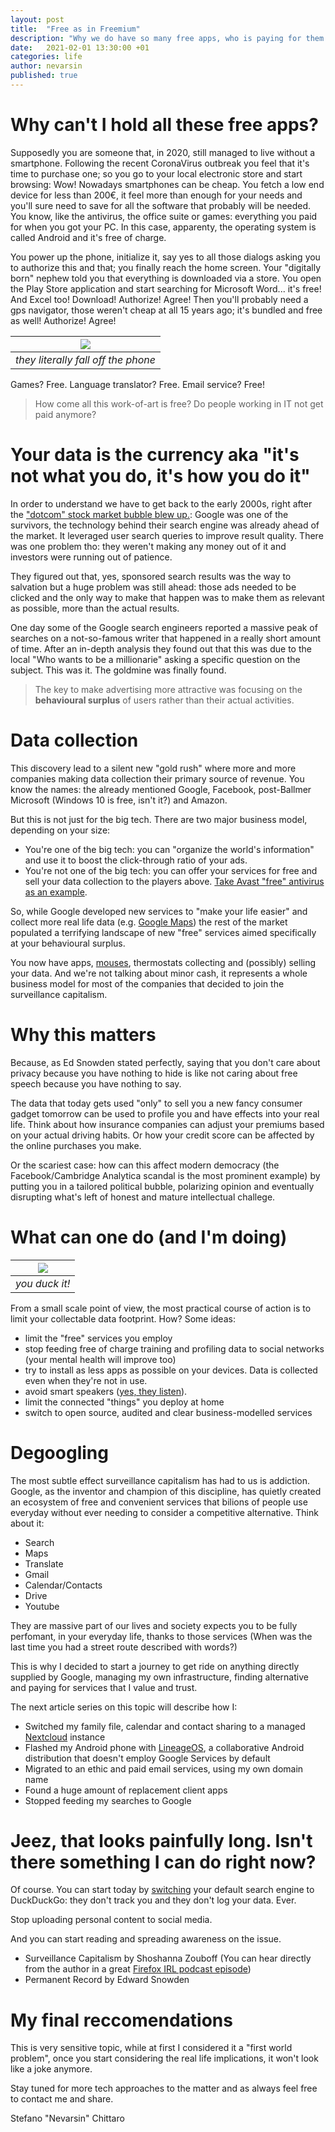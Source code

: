 ```yaml
---
layout: post
title:  "Free as in Freemium"
description: "Why we do have so many free apps, who is paying for them and what can one do about it"
date:   2021-02-01 13:30:00 +01
categories: life
author: nevarsin
published: true
---
```


# Why can't I hold all these free apps?
Supposedly you are someone that, in 2020, still managed to live without a smartphone. Following the recent CoronaVirus outbreak you feel that it's time to purchase one; so you go to your local electronic store and start browsing: Wow! Nowadays smartphones can be cheap. You fetch a low end device for less than 200€, it feel more than enough for your needs and you'll sure need to save for all the software that probably will be needed. You know, like the antivirus, the office suite or games: everything you paid for when you got your PC. In this case, apparenty, the operating system is called Android and it's free of charge.

You power up the phone, initialize it, say yes to all those dialogs asking you to authorize this and that; you finally reach the home screen. Your "digitally born" nephew told you that everything is downloaded via a store. You open the Play Store application and start searching for Microsoft Word... it's free! And Excel too! Download! Authorize! Agree! Then you'll probably need a gps navigator, those weren't cheap at all 15 years ago; it's bundled and free as well! Authorize! Agree! 

|![]({{site.baseurl}}/images/degoogle_limes.png)|
|:--:| 
| *they literally fall off the phone* |

Games? Free. Language translator? Free. Email service? Free!

> How come all this work-of-art is free? Do people working in IT not get paid anymore?

# Your data is the currency aka "it's not what you do, it's how you do it"
In order to understand we have to get back to the early 2000s, right after the ["dotcom" stock market bubble blew up.](https://en.wikipedia.org/wiki/Dot-com_bubble): Google was one of the survivors, the technology behind their search engine was already ahead of the market. It leveraged user search queries to improve result quality. There was one problem tho: they weren't making any money out of it and investors were running out of patience.

They figured out that, yes, sponsored search results was the way to salvation but a huge problem was still ahead: those ads needed to be clicked and the only way to make that happen was to make them as relevant as possible, more than the actual results.

One day some of the Google search engineers reported a massive peak of searches on a not-so-famous writer that happened in a really short amount 
of time. After an in-depth analysis they found out that this was due to the local "Who wants to be a millionarie" asking a specific question on the subject. This was it. The goldmine was finally found. 

> The key to make advertising more attractive was focusing on the **behavioural surplus** of users rather than their actual activities. 

# Data collection
This discovery lead to a silent new "gold rush" where more and more companies making data collection their primary source of revenue. You know the names: the already mentioned Google, Facebook, post-Ballmer Microsoft (Windows 10 is free, isn't it?) and Amazon. 

But this is not just for the big tech. There are two major business model, depending on your size:
- You're one of the big tech: you can "organize the world's information" and use it to boost the click-through ratio of your ads. 
- You're not one of the big tech: you can offer your services for free and sell your data collection to the players above. [Take Avast "free" antivirus as an example](https://www.pcmag.com/news/the-cost-of-avasts-free-antivirus-companies-can-spy-on-your-clicks). 

So, while Google developed new services to "make your life easier" and collect more real life data (e.g. [Google Maps](https://www.inverse.com/article/32886-google-map-privacy-variation)) the rest of the market populated a terrifying landscape of new "free" services aimed specifically at your behavioural surplus. 

You now have apps, [mouses](https://www.theverge.com/2020/2/6/21126245/wacom-tablet-app-tracking-google-analytics), thermostats collecting and (possibly) selling your data. And we're not talking about minor cash, it represents a whole business model for most of the companies that decided to join the surveillance capitalism.

# Why this matters
Because, as Ed Snowden stated perfectly, saying that you don't care about privacy because you have nothing to hide is like not caring about free speech because you have nothing to say.

The data that today gets used "only" to sell you a new fancy consumer gadget tomorrow can be used to profile you and have effects into your real life. Think about how insurance companies can adjust your premiums based on your actual driving habits. Or how your credit score can be affected by the online purchases you make. 

Or the scariest case: how can this affect modern democracy (the Facebook/Cambridge Analytica scandal is the most prominent example) by putting you in a tailored political bubble, polarizing opinion and eventually disrupting what's left of honest and mature intellectual challege.

# What can one do (and I'm doing)

|![]({{site.baseurl}}/images/degoogle_duckduckgo.png)|
|:--:| 
| *you duck it!* |

From a small scale point of view, the most practical course of action is to limit your collectable data footprint. How? Some ideas:
- limit the "free" services you employ
- stop feeding free of charge training and profiling data to social networks (your mental health will improve too)
- try to install as less apps as possible on your devices. Data is collected even when they're not in use.
- avoid smart speakers ([yes, they listen](https://www.consumerreports.org/smart-speakers/smart-speakers-that-listen-when-they-shouldnt/)).
- limit the connected "things" you deploy at home
- switch to open source, audited and clear business-modelled services

# Degoogling
The most subtle effect surveillance capitalism has had to us is addiction. Google, as the inventor and champion of this discipline, has quietly created an ecosystem of free and convenient services that bilions of people use everyday without ever needing to consider a competitive alternative. Think about it:
- Search
- Maps
- Translate
- Gmail
- Calendar/Contacts
- Drive
- Youtube

They are massive part of our lives and society expects you to be fully perfomant, in your everyday life, thanks to those services (When was the last time you had a street route described with words?)

This is why I decided to start a journey to get ride on anything directly supplied by Google, managing my own infrastructure, finding alternative and paying for services that I value and trust.

The next article series on this topic will describe how I:
- Switched my family file, calendar and contact sharing to a managed [Nextcloud](https://nextcloud.com/) instance
- Flashed my Android phone with [LineageOS](https://lineageos.org/), a collaborative Android distribution that doesn't employ Google Services by default
- Migrated to an ethic and paid email services, using my own domain name 
- Found a huge amount of replacement client apps 
- Stopped feeding my searches to Google

# Jeez, that looks painfully long. Isn't there something I can do right now?
Of course. You can start today by [switching](https://duckduckgo.com/install) your default search engine to DuckDuckGo: they don't track you and they don't log your data. Ever.

Stop uploading personal content to social media.

And you can start reading and spreading awareness on the issue.
- Surveillance Capitalism by Shoshanna Zouboff (You can hear directly from the author in a great [Firefox IRL podcast episode](https://irlpodcast.org/season4/episode5/))
- Permanent Record by Edward Snowden

# My final reccomendations
This is very sensitive topic, while at first I considered it a "first world problem", once you start considering the real life implications, it won't look like a joke anymore.

Stay tuned for more tech approaches to the matter and as always feel free to contact me and share.

Stefano "Nevarsin" Chittaro 
